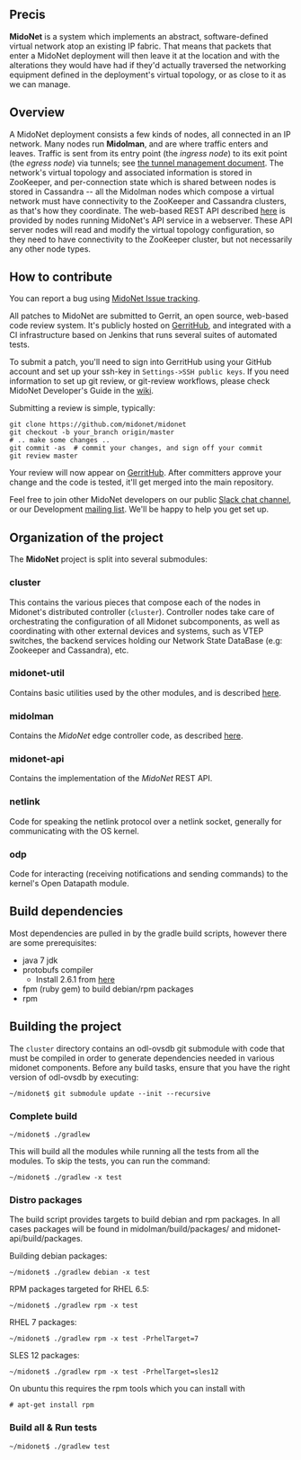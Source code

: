 
## Precis

**MidoNet** is a system which implements an abstract, software-defined
virtual network atop an existing IP fabric.  That means that packets that
enter a MidoNet deployment will then leave it at the location and with the
alterations they would have had if they'd actually traversed the networking
equipment defined in the deployment's virtual topology, or as close to it
as we can manage.

## Overview

A MidoNet deployment consists a few kinds of nodes, all connected in
an IP network.  Many nodes run **Midolman**, and are where traffic enters
and leaves.  Traffic is sent from its entry point (the *ingress node*) to
its exit point (the *egress node*) via tunnels; see [the tunnel management
document](docs/tunnel-management.md).  The network's virtual topology
and associated information is stored in ZooKeeper, and per-connection
state which is shared between nodes is stored in Cassandra -- all the
Midolman nodes which compose a virtual network must have connectivity to
the ZooKeeper and Cassandra clusters, as that's how they coordinate.
The web-based REST API described [here][rest-api] is provided by nodes running
MidoNet's API service in a webserver.  These API server nodes will read and
modify the virtual topology configuration, so they need to have connectivity to
the ZooKeeper cluster, but not necessarily any other node types.

[rest-api]: http://docs.midonet.org/docs/latest/rest-api/
    "MidoNet API Specification"

## How to contribute

You can report a bug using [MidoNet Issue tracking][jira].

All patches to MidoNet are submitted to Gerrit, an open source,
web-based code review system. It's publicly hosted on
[GerritHub][gerrithub], and integrated with a CI infrastructure based on
Jenkins that runs several suites of automated tests.

To submit a patch, you'll need to sign into GerritHub using your GitHub
account and set up your ssh-key in `Settings->SSH public keys`. If you
need information to set up git review, or git-review workflows, please
check MidoNet Developer's Guide in the [wiki][dev-guide].

Submitting a review is simple, typically:

    git clone https://github.com/midonet/midonet
    git checkout -b your_branch origin/master
    # .. make some changes ..
    git commit -as  # commit your changes, and sign off your commit
    git review master

Your review will now appear on [GerritHub][gerrithub]. After committers
approve your change and the code is tested, it'll get merged into the
main repository.

Feel free to join other MidoNet developers on our public
[Slack chat channel][slack], or our Development
[mailing list][dev-mail]. We'll be happy to help you get set up.

[jira]: http://midonet.atlassian.net
    "MidoNet Issue tracking"
[gerrithub]: https://review.gerrithub.io/#/q/project:midonet/midonet
    "GerritHub"
[dev-guide]: http://wiki.midonet.org/Developer%27s%20Guide
    "MidoNet developers guide"
[slack]: http://slack.midonet.org
    "MidoNet Public Slack"
[dev-mail]: http://lists.midonet.org/listinfo/midonet-dev
    "MidoNet developers mailing list"

## Organization of the project

The **MidoNet** project is split into several submodules:

### cluster

This contains the various pieces that compose each of the nodes in
Midonet's distributed controller (`cluster`). Controller nodes take care
of orchestrating the configuration of all Midonet subcomponents, as well
as coordinating with other external devices and systems, such as VTEP
switches, the backend services holding our Network State DataBase (e.g:
Zookeeper and Cassandra), etc.

### midonet-util

Contains basic utilities used by the other modules, and is described
[here](docs/midonet-util.md).

### midolman

Contains the *MidoNet* edge controller code, as described [here](docs/midolman.md).

### midonet-api

Contains the implementation of the *MidoNet* REST API.

### netlink

Code for speaking the netlink protocol over a netlink socket, generally
for communicating with the OS kernel.

### odp

Code for interacting (receiving notifications and sending commands) to
the kernel's Open Datapath module.

## Build dependencies

Most dependencies are pulled in by the gradle build scripts, however
there are some prerequisites:

* java 7 jdk
* protobufs compiler
    * Install 2.6.1 from [here](https://github.com/google/protobuf/releases)
* fpm (ruby gem) to build debian/rpm packages
* rpm

## Building the project

The `cluster` directory contains an odl-ovsdb git submodule with code that
must be compiled in order to generate dependencies needed in various
midonet components. Before any build tasks, ensure that you have the
right version of odl-ovsdb by executing:

    ~/midonet$ git submodule update --init --recursive

### Complete build

    ~/midonet$ ./gradlew

This will build all the modules while running all the tests from all the modules.
To skip the tests, you can run the command:

    ~/midonet$ ./gradlew -x test

### Distro packages

The build script provides targets to build debian and rpm packages. In all cases
packages will be found in midolman/build/packages/ and midonet-api/build/packages.

Building debian packages:

    ~/midonet$ ./gradlew debian -x test

RPM packages targeted for RHEL 6.5:

    ~/midonet$ ./gradlew rpm -x test

RHEL 7 packages:

    ~/midonet$ ./gradlew rpm -x test -PrhelTarget=7

SLES 12 packages:

    ~/midonet$ ./gradlew rpm -x test -PrhelTarget=sles12

On ubuntu this requires the rpm tools which you can install with

    # apt-get install rpm

### Build all & Run tests

    ~/midonet$ ./gradlew test

